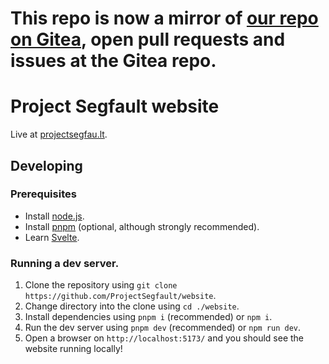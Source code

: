 # This repo is now a mirror of [our repo on Gitea](https://git.projectsegfau.lt/ProjectSegfault/website), open pull requests and issues at the Gitea repo.

# Project Segfault website

Live at [projectsegfau.lt](https://projectsegfau.lt).

## Developing

### Prerequisites

-   Install [node.js](https://nodejs.org).
-   Install [pnpm](https://pnpm.io/) (optional, although strongly recommended).
-   Learn [Svelte](https://svelte.dev).

### Running a dev server.

1. Clone the repository using `git clone https://github.com/ProjectSegfault/website`.
2. Change directory into the clone using `cd ./website`.
3. Install dependencies using `pnpm i` (recommended) or `npm i`.
4. Run the dev server using `pnpm dev` (recommended) or `npm run dev`.
5. Open a browser on `http://localhost:5173/` and you should see the website running locally!

